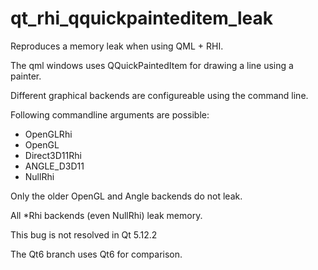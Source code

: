 # qt_rhi_qquickpainteditem_leak

Reproduces a memory leak when using QML + RHI.


The qml windows uses QQuickPaintedItem for drawing a line using a painter.

Different graphical backends are configureable using the command line.

Following commandline arguments are possible:

 * OpenGLRhi
 * OpenGL
 * Direct3D11Rhi
 * ANGLE_D3D11
 * NullRhi


Only the older OpenGL and Angle backends do not leak.

All *Rhi backends (even NullRhi) leak memory.

This bug is not resolved in Qt 5.12.2


The Qt6 branch uses Qt6 for comparison.

